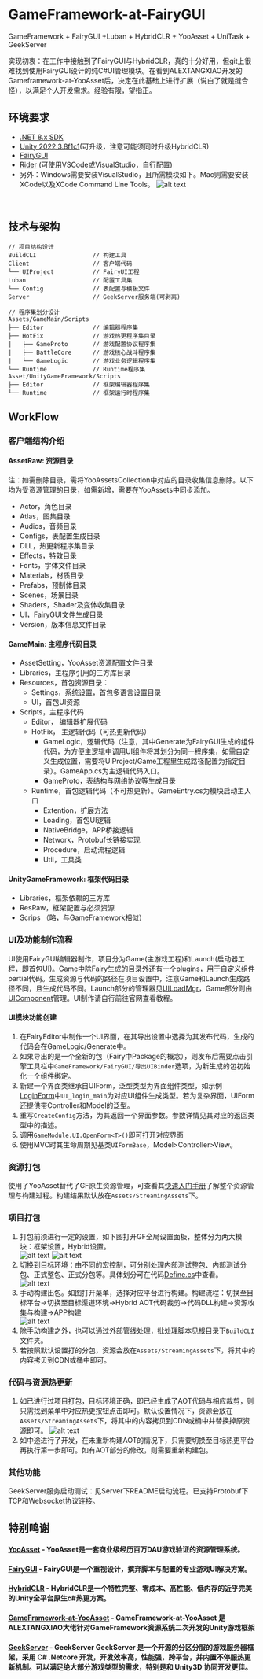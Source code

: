 # GameFramework-at-FairyGUI

GameFramework + FairyGUI +Luban + HybridCLR + YooAsset + UniTask + GeekServer

实现初衷：在工作中接触到了FairyGUI与HybridCLR，真的十分好用，但git上很难找到使用FairyGUI设计的纯C#UI管理模块。在看到ALEXTANGXIAO开发的Gameframework-at-YooAsset后，决定在此基础上进行扩展（说白了就是缝合怪），以满足个人开发需求。经验有限，望指正。

## 环境要求
* [.NET 8.x SDK](https://dotnet.microsoft.com/zh-cn/download/dotnet/8.0)
* [Unity 2022.3.8f1c1](unityhub://2022.3.8f1c1/4ec8ee1b2212)(可升级，注意可能须同时升级HybridCLR)
* [FairyGUI](https://fairygui.com/)
* [Rider](https://www.jetbrains.com/zh-cn/rider/) (可使用VSCode或VisualStudio，自行配置)
* 另外：Windows需要安装VisualStudio，且所需模块如下。Mac则需要安装XCode以及XCode Command Line Tools。
![alt text](doc/img/vsmodule.png)
<br>

## 技术与架构
```
// 项目结构设计
BuildCLI                // 构建工具
Client                  // 客户端代码
└── UIProject           // FairyUI工程
Luban                   // 配置工具集
└── Config              // 表配置与模板文件
Server                  // GeekServer服务端(可剥离)
```

```
// 程序集划分设计
Assets/GameMain/Scripts
├── Editor              // 编辑器程序集
├── HotFix              // 游戏热更程序集目录
|   ├── GameProto       // 游戏配置协议程序集
|   ├── BattleCore      // 游戏核心战斗程序集
|   └── GameLogic       // 游戏业务逻辑程序集
└── Runtime             // Runtime程序集
Asset/UnityGameFramework/Scripts
├── Editor              // 框架编辑器程序集
└── Runtime             // 框架运行时程序集
```

## WorkFlow
### 客户端结构介绍
#### AssetRaw: 资源目录
注：如需删除目录，需将YooAssetsCollection中对应的目录收集信息删除。以下均为受资源管理的目录，如需新增，需要在YooAssets中同步添加。
* Actor，角色目录
* Atlas，图集目录
* Audios，音频目录
* Configs，表配置生成目录
* DLL，热更新程序集目录
* Effects，特效目录
* Fonts，字体文件目录
* Materials，材质目录
* Prefabs，预制体目录
* Scenes，场景目录
* Shaders，Shader及变体收集目录
* UI，FairyGUI文件生成目录
* Version，版本信息文件目录

#### GameMain: 主程序代码目录
* AssetSetting，YooAsset资源配置文件目录
* Libraries，主程序引用的三方库目录
* Resources，首包资源目录：
    + Settings，系统设置，首包多语言设置目录
    + UI，首包UI资源
* Scripts，主程序代码
    + Editor， 编辑器扩展代码
    + HotFix， 主逻辑代码（可热更新代码）
        - GameLogic，逻辑代码（注意，其中Generate为FairyGUI生成的组件代码，为方便主逻辑中调用UI组件将其划分为同一程序集，如需自定义生成位置，需要将UIProject/Game工程里生成路径配置为指定目录）。GameApp.cs为主逻辑代码入口。
        - GameProto，表结构与网络协议等生成目录
    + Runtime，首包逻辑代码（不可热更新）。GameEntry.cs为模块启动主入口
        - Extention，扩展方法
        - Loading，首包UI逻辑
        - NativeBridge，APP桥接逻辑
        - Network，Protobuf长链接实现
        - Procedure，启动流程逻辑
        - Util，工具类

#### UnityGameFramework: 框架代码目录
* Libraries，框架依赖的三方库
* ResRaw，框架配置与必须资源
* Scrips （略，与GameFramework相似）

### UI及功能制作流程
UI使用FairyGUI编辑器制作，项目分为Game(主游戏工程)和Launch(启动器工程，即首包UI)。Game中除Fairy生成的目录外还有一个plugins，用于自定义组件partial代码。生成资源与代码的路径在项目设置中，注意Game和Launch生成路径不同，且生成代码不同。Launch部分的管理器见[UILoadMgr](Client/Assets/GameMain/Scripts/Runtime/Loading/UILoadMgr.cs)，Game部分则由[UIComponent](Client/Assets/UnityGameFramework/Scripts/Runtime/UI/UIComponent.cs)管理。UI制作请自行前往官网查看教程。
#### UI模块功能创建
1. 在FairyEditor中制作一个UI界面，在其导出设置中选择为其发布代码，生成的代码会在GameLogic/Generate中。
2. 如果导出的是一个全新的包（Fairy中Package的概念），则发布后需要点击引擎工具栏中`GameFramework/FairyGUI/导出UIBinder`选项，为新生成的包初始化一个组件绑定。
3. 新建一个界面类继承自UIForm，泛型类型为界面组件类型，如示例[LoginForm](Client/Assets/GameMain/Scripts/HotFix/GameLogic/Login/UI/LoginForm.cs)中`UI_login_main`为对应UI组件生成类型。若为复杂界面，UIForm还提供带Controller和Model的泛型。
4. 重写`CreateConfig`方法，为其返回一个界面参数。参数详情见其对应的返回类型中的描述。
5. 调用`GameModule.UI.OpenForm<T>()`即可打开对应界面
6. 使用MVC时其生命周期见基类`UIFormBase`，Model>Controller>View。

### 资源打包
使用了YooAsset替代了GF原生资源管理，可查看其[快速入门手册](https://www.yooasset.com/docs/guide-editor/QuickStart)了解整个资源管理与构建过程。构建结果默认放在`Assets/StreamingAssets`下。

### 项目打包
1. 打包前须进行一定的设置，如下图打开GF全局设置面板，整体分为两大模块：框架设置，Hybrid设置。<br>
![alt text](doc/img/gf_setting.png)
![alt text](doc/img/setting_info.png)
2. 切换到目标环境：由不同的宏控制，可分别处理内部测试整包、内部测试分包、正式整包、正式分包等。具体划分可在代码[Define.cs](Client/Assets/UnityGameFramework/Scripts/Runtime/GameSettings/Enum/Define.cs)中查看。<br>
![alt text](doc/img/define.png)
3. 手动构建出包。如图打开菜单，选择对应平台进行构建。构建流程：切换至目标平台->切换至目标渠道环境->Hybrid AOT代码裁剪->代码DLL构建->资源收集与构建->APP构建<br>
![alt text](doc/img/build.png)
4. 除手动构建之外，也可以通过外部管线处理，批处理脚本见根目录下`BuildCLI`文件夹。
5. 若按照默认设置打的分包，资源会放在`Assets/StreamingAssets`下，将其中的内容拷贝到CDN或桶中即可。

### 代码与资源热更新
1. 如已进行过项目打包，目标环境正确，即已经生成了AOT代码与相应裁剪，则只需找到菜单中对应热更按钮点击即可。默认设置情况下，资源会放在`Assets/StreamingAssets`下，将其中的内容拷贝到CDN或桶中并替换掉原资源即可。
![alt text](doc/img/hotfix.png)
2. 如中途进行了开发，在未重新构建AOT的情况下，只需要切换至目标热更平台再执行第一步即可。如有AOT部分的修改，则需要重新构建包。

### 其他功能
GeekServer服务启动测试：见Server下README启动流程。已支持Protobuf下TCP和Websocket协议连接。

## <strong>特别鸣谢
#### <a href="https://github.com/tuyoogame/YooAsset"><strong>YooAsset</strong></a> - YooAsset是一套商业级经历百万DAU游戏验证的资源管理系统。
#### <a href="https://fairygui.com"><strong>FairyGUI</strong></a> - FairyGUI是一个重视设计，摈弃脚本与配置的专业游戏UI解决方案。
#### <a href="https://hybridclr.doc.code-philosophy.com/"><strong>HybridCLR</strong></a> - HybridCLR是一个特性完整、零成本、高性能、低内存的近乎完美的Unity全平台原生c#热更方案。
#### <a href="https://github.com/Alex-Rachel/GameFramework-Next"><strong>GameFramework-at-YooAsset</strong></a> - GameFramework-at-YooAsset 是ALEXTANGXIAO大佬针对GameFramework资源系统二次开发的Unity游戏框架
#### <a href="https://github.com/leeveel/GeekServer"><strong>GeekServer</strong></a> - GeekServer GeekServer 是一个开源的分区分服的游戏服务器框架，采用 C# .Netcore 开发，开发效率高，性能强，跨平台，并内置不停服热更新机制。可以满足绝大部分游戏类型的需求，特别是和 Unity3D 协同开发更佳。
